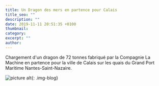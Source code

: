 ```yaml
---
title: Un Dragon des mers en partence pour Calais
title_seo: ""
description: ""
date: 2019-11-11 20:51:35 +0100
thumbnail:
category:
excerpt: ""
author:
---
```


Chargement d'un dragon de 72 tonnes fabriqué par la Compagnie La Machine en partence pour la ville de Calais sur les quais du Grand Port Maritime Nantes-Saint-Nazaire.


![picture alt](/images/dragon_08.jpg "Où est la Justice ?"){: .img-blog}